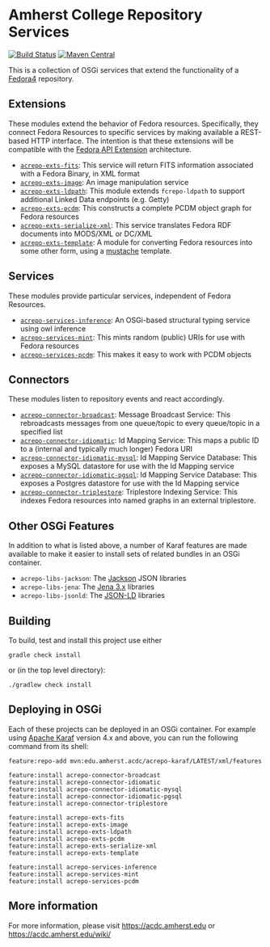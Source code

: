 Amherst College Repository Services
===================================

[![Build Status](https://travis-ci.org/acoburn/repository-extension-services.png?branch=master)](https://travis-ci.org/acoburn/repository-extension-services)
[![Maven Central](https://maven-badges.herokuapp.com/maven-central/edu.amherst.acdc/acrepo-karaf/badge.svg)](https://maven-badges.herokuapp.com/maven-central/edu.amherst.acdc/acrepo-karaf/)

This is a collection of OSGi services that extend the functionality of a [Fedora4](https://wiki.duraspace.org/display/FF/Fedora+Repository+Home) repository.

Extensions
----------

These modules extend the behavior of Fedora resources. Specifically, they connect Fedora Resources to specific services
by making available a REST-based HTTP interface. The intention is that these extensions will be compatible with the
[Fedora API Extension](https://wiki.duraspace.org/display/FF/Design+-+API+Extension+Architecture) architecture.

* [`acrepo-exts-fits`](acrepo-exts-fits): This service will return FITS information associated with a Fedora Binary, in XML format
* [`acrepo-exts-image`](acrepo-exts-image): An image manipulation service
* [`acrepo-exts-ldpath`](acrepo-exts-ldpath): This module extends `fcrepo-ldpath` to support additional Linked Data endpoints (e.g. Getty)
* [`acrepo-exts-pcdm`](acrepo-exts-pcdm): This constructs a complete PCDM object graph for Fedora resources
* [`acrepo-exts-serialize-xml`](acrepo-exts-serialize-xml): This service translates Fedora RDF documents into MODS/XML or DC/XML
* [`acrepo-exts-template`](acrepo-exts-template): A module for converting Fedora resources into some other form, using a [mustache](https://mustache.github.io/) template.

Services
--------

These modules provide particular services, independent of Fedora Resources.

* [`acrepo-services-inference`](acrepo-services-inference): An OSGi-based structural typing service using owl inference
* [`acrepo-services-mint`](acrepo-services-mint): This mints random (public) URIs for use with Fedora resources
* [`acrepo-services-pcdm`](acrepo-services-pcdm): This makes it easy to work with PCDM objects

Connectors
----------

These modules listen to repository events and react accordingly.

* [`acrepo-connector-broadcast`](acrepo-connector-broadcast): Message Broadcast Service:  This rebroadcasts messages from one queue/topic to every queue/topic in a specified list
* [`acrepo-connector-idiomatic`](acrepo-connector-idiomatic): Id Mapping Service: This maps a public ID to a (internal and typically much longer) Fedora URI
* [`acrepo-connector-idiomatic-mysql`](acrepo-connector-idiomatic-mysql): Id Mapping Service Database: This exposes a MySQL datastore for use with the Id Mapping service
* [`acrepo-connector-idiomatic-pgsql`](acrepo-connector-idiomatic-pgsql): Id Mapping Service Database: This exposes a Postgres datastore for use with the Id Mapping service
* [`acrepo-connector-triplestore`](acrepo-connector-triplestore): Triplestore Indexing Service: This indexes Fedora resources into named graphs in an external triplestore.

Other OSGi Features
-------------------

In addition to what is listed above, a number of Karaf features are made available to make it easier to install
sets of related bundles in an OSGi container.

* `acrepo-libs-jackson`: The [Jackson](http://wiki.fasterxml.com/JacksonHome) JSON libraries
* `acrepo-libs-jena`: The [Jena 3.x](http://jena.apache.org/) libraries
* `acrepo-libs-jsonld`: The [JSON-LD](https://github.com/jsonld-java/jsonld-java) libraries

Building
--------

To build, test and install this project use either

    gradle check install

or (in the top level directory):

    ./gradlew check install

Deploying in OSGi
-----------------

Each of these projects can be deployed in an OSGi container. For example using
[Apache Karaf](http://karaf.apache.org) version 4.x and above, you can run the following
command from its shell:

    feature:repo-add mvn:edu.amherst.acdc/acrepo-karaf/LATEST/xml/features

    feature:install acrepo-connector-broadcast
    feature:install acrepo-connector-idiomatic
    feature:install acrepo-connector-idiomatic-mysql
    feature:install acrepo-connector-idiomatic-pgsql
    feature:install acrepo-connector-triplestore

    feature:install acrepo-exts-fits
    feature:install acrepo-exts-image
    feature:install acrepo-exts-ldpath
    feature:install acrepo-exts-pcdm
    feature:install acrepo-exts-serialize-xml
    feature:install acrepo-exts-template

    feature:install acrepo-services-inference
    feature:install acrepo-services-mint
    feature:install acrepo-services-pcdm

More information
----------------

For more information, please visit https://acdc.amherst.edu or https://acdc.amherst.edu/wiki/

